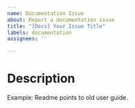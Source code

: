 ```yaml
---
name: Documentation Issue
about: Report a documentation issue
title: "[Docs] Your Issue Title"
labels: documentation
assignees: ''

---
```


# Description
Example: Readme points to old user guide.
